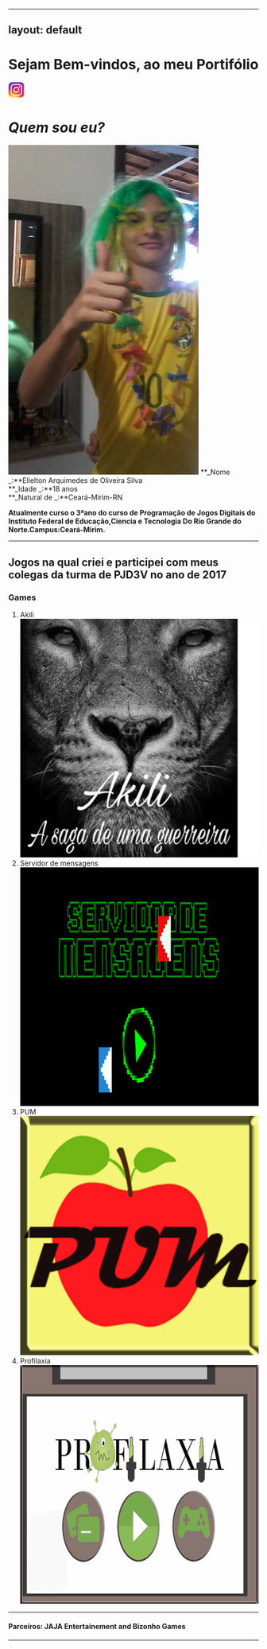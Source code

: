 
---
layout: default
---  
# Sejam Bem-vindos, ao meu Portifólio

[![](insta.png)](https://www.instagram.com/elielton_torrez/)  

# _Quem sou eu?_  
![](carnaval.jpg)
**_Nome _:**Elielton Arquimedes de Oliveira Silva  
**_Idade _:**18 anos  
**_Natural de  _:**Ceará-Mirim-RN


**Atualmente curso o 3ªano do curso de Programação de Jogos Digitais do Instituto Federal de Educação,Ciencia e Tecnologia Do Rio Grande do Norte.Campus:Ceará-Mirim.**   
* * * 
## Jogos  na qual criei e participei com meus colegas da turma de PJD3V no ano de 2017  
 
### Games  
1. Akili [![](akili.png)](https://elielton90.github.io/Akili/)   
2. Servidor de mensagens[![](servidor.png)](https://jldifrn.github.io/ServidorDeMensagens/)   
3. PUM [![](pum.png)](https://elielton90.github.io/PUM/)   
4. Profilaxia [![](profilaxia.png)](https://elielton90.github.io/profilaxia/)  


* * *  

#### Parceiros: JAJA Entertainement and Bizonho Games
* * * 

